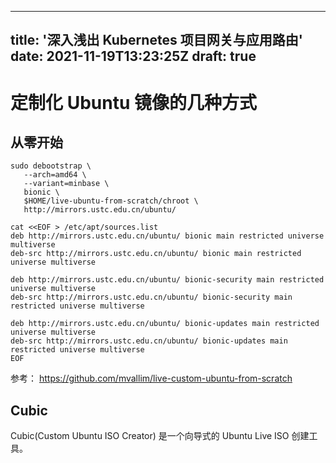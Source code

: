 
---
title: '深入浅出 Kubernetes 项目网关与应用路由'
date: 2021-11-19T13:23:25Z
draft: true
---

# 定制化 Ubuntu 镜像的几种方式

## 从零开始

```
sudo debootstrap \
   --arch=amd64 \
   --variant=minbase \
   bionic \
   $HOME/live-ubuntu-from-scratch/chroot \
   http://mirrors.ustc.edu.cn/ubuntu/
```

```
cat <<EOF > /etc/apt/sources.list
deb http://mirrors.ustc.edu.cn/ubuntu/ bionic main restricted universe multiverse 
deb-src http://mirrors.ustc.edu.cn/ubuntu/ bionic main restricted universe multiverse 

deb http://mirrors.ustc.edu.cn/ubuntu/ bionic-security main restricted universe multiverse 
deb-src http://mirrors.ustc.edu.cn/ubuntu/ bionic-security main restricted universe multiverse 

deb http://mirrors.ustc.edu.cn/ubuntu/ bionic-updates main restricted universe multiverse 
deb-src http://mirrors.ustc.edu.cn/ubuntu/ bionic-updates main restricted universe multiverse    
EOF
```

参考：
https://github.com/mvallim/live-custom-ubuntu-from-scratch


## Cubic 
Cubic(Custom Ubuntu ISO Creator) 是一个向导式的 Ubuntu Live ISO 创建工具。
